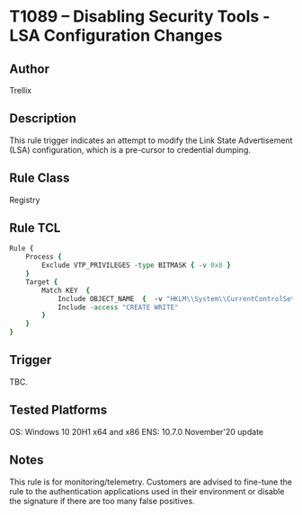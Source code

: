 # T1089 – Disabling Security Tools - LSA Configuration Changes

## Author
Trellix

## Description
This rule trigger indicates an attempt to modify the Link State Advertisement (LSA) configuration, which is a pre-cursor to credential dumping. 

## Rule Class 
Registry

## Rule TCL
```tcl
Rule {
    Process {
        Exclude VTP_PRIVILEGES -type BITMASK { -v 0x8 }         
    }
    Target {
        Match KEY  {
            Include OBJECT_NAME  {  -v "HKLM\\System\\CurrentControlSet\\Control\\Lsa\\Notification Packages"  }
            Include -access "CREATE WRITE"
        }
    }
}

```

## Trigger
TBC.

## Tested Platforms
OS: Windows 10 20H1 x64 and x86
ENS: 10.7.0 November'20 update

## Notes
This rule is for monitoring/telemetry. Customers are advised to fine-tune the rule to the authentication applications used in their environment or disable the signature if there are too many false positives. 